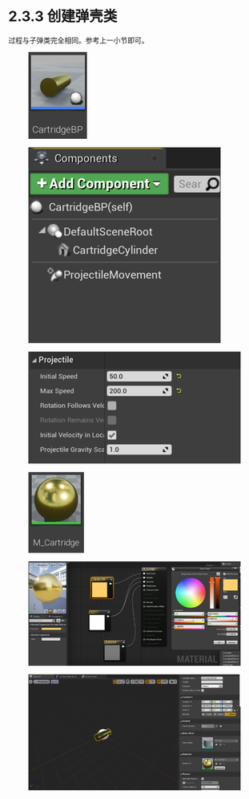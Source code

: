 # 2.3.3 创建弹壳类

过程与子弹类完全相同。参考上一小节即可。

<figure><img src="../../.gitbook/assets/image (78).png" alt=""><figcaption></figcaption></figure>

<figure><img src="../../.gitbook/assets/image (44).png" alt=""><figcaption></figcaption></figure>

<figure><img src="../../.gitbook/assets/image (75).png" alt=""><figcaption></figcaption></figure>

<figure><img src="../../.gitbook/assets/image (95).png" alt=""><figcaption></figcaption></figure>

<figure><img src="../../.gitbook/assets/image (72).png" alt=""><figcaption></figcaption></figure>

<figure><img src="../../.gitbook/assets/image (4).png" alt=""><figcaption></figcaption></figure>
